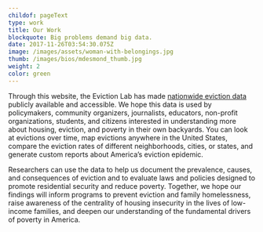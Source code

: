 ```yaml
---
childof: pageText
type: work
title: Our Work
blockquote: Big problems demand big data.
date: 2017-11-26T03:54:30.075Z
image: /images/assets/woman-with-belongings.jpg
thumb: /images/bios/mdesmond_thumb.jpg
weight: 2
color: green
---
```

Through this website, the Eviction Lab has made <a href="/map">nationwide eviction data</a> publicly available and accessible. We hope this data is used by policymakers, community organizers, journalists, educators, non-profit organizations, students, and citizens interested in understanding more about housing, eviction, and poverty in their own backyards. You can look at evictions over time, map evictions anywhere in the United States, compare the eviction rates of different neighborhoods, cities, or states, and generate custom reports about America’s eviction epidemic.  

Researchers can use the data to help us document the prevalence, causes, and consequences of eviction and to evaluate laws and policies designed to promote residential security and reduce poverty. Together, we hope our findings will inform programs to prevent eviction and family homelessness, raise awareness of the centrality of housing insecurity in the lives of low-income families, and deepen our understanding of the fundamental drivers of poverty in America. 



